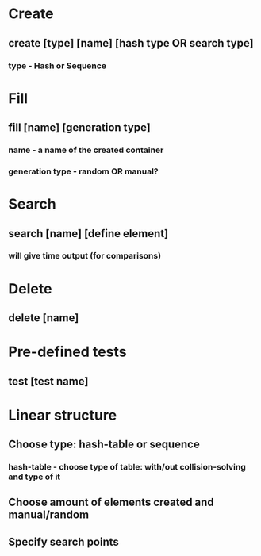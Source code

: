 # Create

## create [type] [name] [hash type OR search type]
### type - Hash or Sequence

# Fill

## fill [name] [generation type]
### name - a name of the created container
### generation type - random OR manual?

# Search 

## search [name] [define element] 

### will give time output (for comparisons)

# Delete

## delete [name]

# Pre-defined tests

## test [test name]




# Linear structure

## Choose type: hash-table or sequence

### hash-table - choose type of table: with/out collision-solving and type of it

## Choose amount of elements created and manual/random

## Specify search points

## 
